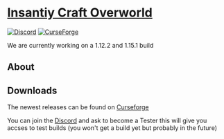 # [Insantiy Craft Overworld](https://www.curseforge.com/minecraft/mc-mods/insanitycraft)
[![Discord](https://img.shields.io/discord/606891148664897659?color=7289DA&label=InsanityCraft%20Discord)](https://discord.gg/p4u57uF) [![CurseForge](http://cf.way2muchnoise.eu/full_334330_downloads.svg)](https://www.curseforge.com/minecraft/mc-mods/insanitycraft)

We are currently working on a 1.12.2 and 1.15.1 build

## About




## Downloads

The newest releases can be found on [Curseforge](https://www.curseforge.com/minecraft/mc-mods/insanitycraft)

You can join the [Discord](https://discord.gg/p4u57uF) and ask to become a Tester this will give you accses to test builds (you won't get a build yet but probably in the future) 
